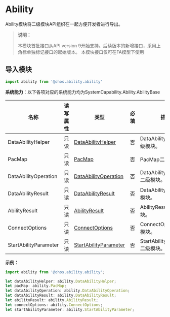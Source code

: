 # Ability

Ability模块将二级模块API组织在一起方便开发者进行导出。

> **说明：**
> 
> 本模块首批接口从API version 9开始支持。后续版本的新增接口，采用上角标单独标记接口的起始版本。
> 本模块接口仅可在FA模型下使用

## 导入模块

```ts
import ability from '@ohos.ability.ability'
```

**系统能力**：以下各项对应的系统能力均为SystemCapability.Ability.AbilityBase

| 名称        | 读写属性 | 类型                 | 必填 | 描述                                                         |
| ----------- | -------- | -------------------- | ---- | ------------------------------------------------------------ |
| DataAbilityHelper    | 只读     | [DataAbilityHelper](js-apis-inner-ability-dataAbilityHelper.md)               | 否   | DataAbilityHelper二级模块。                                |
| PacMap   | 只读     | [PacMap](js-apis-inner-ability-dataAbilityHelper.md#PacMap)               | 否   | PacMap二级模块。 |
| DataAbilityOperation   | 只读     | [DataAbilityOperation](js-apis-inner-ability-dataAbilityOperation.md)               | 否   | DataAbilityOperation二级模块。 |
| DataAbilityResult   | 只读     | [DataAbilityResult](js-apis-inner-ability-dataAbilityResult.md)               | 否   | DataAbilityResult二级模块。 |
| AbilityResult   | 只读     | [AbilityResult](js-apis-inner-ability-abilityResult.md)               | 否   | AbilityResult二级模块。 |
| ConnectOptions   | 只读     | [ConnectOptions](js-apis-inner-ability-connectOptions.md)               | 否   | ConnectOptions二级模块。 |
| StartAbilityParameter   | 只读     | [StartAbilityParameter](js-apis-inner-ability-startAbilityParameter.md)               | 否   | StartAbilityParameter二级模块。 |

**示例：**
```ts
import ability from '@ohos.ability.ability';

let dataAbilityHelper: ability.DataAbilityHelper;
let pacMap: ability.PacMap;
let dataAbilityOperation: ability.DataAbilityOperation;
let dataAbilityResult: ability.DataAbilityResult;
let abilityResult: ability.AbilityResult;
let connectOptions: ability.ConnectOptions;  
let startAbilityParameter: ability.StartAbilityParameter;
```